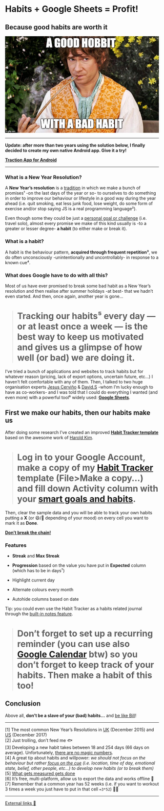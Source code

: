 
# Habits + Google Sheets = Profit!
## Because good habits are worth it

![](art/1.jpeg)

---

**Update: after more than two years using the solution below, I finally decided to create my own native Android app. Give it a try!**

[**Traction App for Android**](https://play.google.com/store/apps/details?id=com.hector6872.habits)

---

### What is a New Year Resolution?

A **New Year’s resolution** is a [tradition](https://www.history.com/news/the-history-of-new-years-resolutions) in which we make a bunch of promises¹ -on the last days of the year or so- to ourselves to do something in order to improve our behaviour or lifestyle in a good way during the year ahead (i.e. quit smoking, eat less junk food, lose weight, do some form of exercise and/or stop saying JS is a real programming language²).

Even though some they could be just a [personal goal or challenge](https://github.com/hrules6872/ResolutionBoard) (i.e. travel solo), almost every promise we make of this kind usually is -to a greater or lesser degree- **a habit** (to either make or break it).

### What is a habit?

A habit is the behaviour pattern, **acquired through frequent repetition³**, we do often unconsciously -unintentionally and uncontrollably- in response to a known cue⁴.

### What does Google have to do with all this?

Most of us have ever promised to break some bad habit as a New Year’s resolution and then realise after summer holidays -at best- that we hadn’t even started. And then, once again, another year is gone…
> # Tracking our habits⁵ every day — or at least once a week — is the best way to keep us motivated and gives us a glimpse of how well (or bad) we are doing it.

I’ve tried a bunch of applications and websites to track habits but for whatever reason (pricing, lack of export options, uncertain future, etc…) I haven’t felt comfortable with any of them. Then, I talked to two huge organisation experts [Jesus Cerviño](undefined) & [David.S](undefined) -whom I’m lucky enough to have as co-workers- and I was told that I could do everything I wanted (and even more) with a powerful tool⁶ widely used: **[Google Sheets](https://www.google.com/sheets/about/)**.

## First we make our habits, then our habits make us

After doing some research I’ve created an improved **[Habit Tracker template](https://docs.google.com/spreadsheets/d/1pEvbxS_O7kb7jnMxRvLJhh2v7g4yvFesUV5_YmSVmrw/edit?usp=sharing)** based on the awesome work of [Harold Kim](undefined).
> # Log in to your Google Account, make a copy of my **[Habit Tracker](https://docs.google.com/spreadsheets/d/1pEvbxS_O7kb7jnMxRvLJhh2v7g4yvFesUV5_YmSVmrw/edit?usp=sharing)** template (File>Make a copy…) and fill down Activity column with your [smart goals and habits](https://en.wikipedia.org/wiki/SMART_criteria#Current_definitions).

Then, clear the sample data and you will be able to track your own habits putting a **X** (or 😄/🙁 depending of your mood) on every cell you want to mark it as **Done**.

**[Don’t break the chain!](https://lifehacker.com/jerry-seinfelds-productivity-secret-281626)**

### Features

* **Streak** and **Max Streak**

* **Progression** based on the value you have put in **Expected** column (which has to be in days⁷)

* Highlight current day

* Alternate colours every month

* Autohide columns based on date

Tip: you could even use the Habit Tracker as a habits related journal through the [built-in notes feature](https://www.prolificoaktree.com/google-sheets-comment-vs-note/).
> # Don’t forget to set up a recurring reminder (you can use also [Google Calendar](https://www.google.com/calendar) btw) so you don’t forget to keep track of your habits. Then make a habit of this too!

## Conclusion

Above all, **don’t be a slave of your (bad) habits…** and [be like Bill](https://imgflip.com/i/2sovqj)!

*****

[1] The most common New Year’s Resolutions in [UK](https://www.comresglobal.com/polls/bupa-new-year-resolution-survey/) (December 2015) and [US](http://d25d2506sfb94s.cloudfront.net/cumulus_uploads/document/366cvmcg44/New%20Year%20Survey,%20December%208%2011,%202017.pdf) (December 2017)<br>
[2] Just trolling, don’t feed me 🐟<br>
[3] Developing a new habit takes between 18 and 254 days (66 days on average). Unfortunately, [there are no magic numbers](https://jamesclear.com/new-habit). <br>
[4] A great tip about habits and willpower: *we should not focus on the behaviour but rather [focus on the cue](https://markmanson.net/downloads/habits) (i.e. location, time of day, emotional state, belief, other people, etc…) to develop new habits (or to break them)*<br>
[5] [What gets measured gets done](https://www.forbes.com/sites/ellevate/2015/06/08/what-gets-measured-gets-done-or-does-it/#4a373f0113c8)<br>
[6] It’s free, multi-platform, allow us to export the data and works offline 💪<br>
[7] Remember that a common year has 52 weeks (i.e. if you want to workout 3 times a week you just have to put in that cell `=3*52`) 👨‍🎓

*****

[External links 👀](https://gist.github.com/hrules6872/c285131c025569487e88df2e19d353fa)
